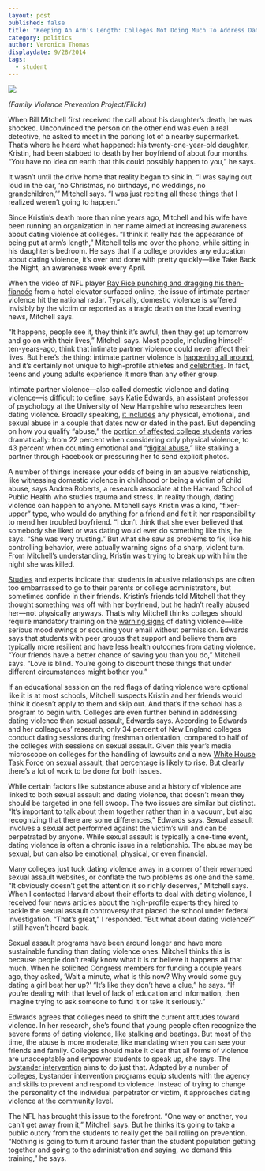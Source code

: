 ```yaml
---
layout: post
published: false
title: "Keeping An Arm's Length: Colleges Not Doing Much To Address Dating Violence"
category: politics
author: Veronica Thomas
displaydate: 9/28/2014
tags: 
  - student
---
```


![](http://i60.tinypic.com/s60hu9.jpg) 

_(Family Violence Prevention Project/Flickr)_

When Bill Mitchell first received the call about his daughter’s death, he was shocked. Unconvinced the person on the other end was even a real detective, he asked to meet in the parking lot of a nearby supermarket. That’s where he heard what happened: his twenty-one-year-old daughter, Kristin, had been stabbed to death by her boyfriend of about four months. “You have no idea on earth that this could possibly happen to you,” he says. 

It wasn’t until the drive home that reality began to sink in. “I was saying out loud in the car, ‘no Christmas, no birthdays, no weddings, no grandchildren,’” Mitchell says. “I was just reciting all these things that I realized weren’t going to happen.”

Since Kristin’s death more than nine years ago, Mitchell and his wife have been running an organization in her name aimed at increasing awareness about dating violence at colleges. “I think it really has the appearance of being put at arm’s length,” Mitchell tells me over the phone, while sitting in his daughter’s bedroom. He says that if a college provides any education about dating violence, it’s over and done with pretty quickly—like Take Back the Night, an awareness week every April.

When the video of NFL player [Ray Rice punching and dragging his then-fiancée](http://www.nytimes.com/2014/09/09/sports/football/ray-rice-video-shows-punch-and-raises-new-questions-for-nfl.html?module=Search&mabReward=relbias%3Ar) from a hotel elevator surfaced online, the issue of intimate partner violence hit the national radar. Typically, domestic violence is suffered invisibly by the victim or reported as a tragic death on the local evening news, Mitchell says.

“It happens, people see it, they think it’s awful, then they get up tomorrow and go on with their lives,” Mitchell says. Most people, including himself-ten-years-ago, think that intimate partner violence could never affect their lives. But here’s the thing: intimate partner violence is [happening all around](http://www.cdc.gov/violenceprevention/intimatepartnerviolence/), and it’s certainly not unique to high-profile athletes and [celebrities](http://www.washingtonpost.com/news/morning-mix/wp/2014/09/25/modern-family-star-sarah-hyland-gets-restraining-order-against-ex-boyfriend/). In fact, teens and young adults experience it more than any other group.

Intimate partner violence—also called domestic violence and dating violence—is difficult to define, says Katie Edwards, an assistant professor of psychology at the University of New Hampshire who researches teen dating violence. Broadly speaking, [it includes](http://www.cdc.gov/violenceprevention/intimatepartnerviolence/teen_dating_violence.html) any physical, emotional, and sexual abuse in a couple that dates now or dated in the past. But depending on how you qualify “abuse,” the [portion of affected college students](http://www.breakthecycle.org/dating-violence-research/college-dating-violence-and-abuse-poll) varies dramatically: from 22 percent when considering only physical violence, to 43 percent when counting emotional and “[digital abuse](http://www.loveisrespect.org/is-this-abuse/types-of-abuse/what-is-digital-abuse),” like stalking a partner through Facebook or pressuring her to send explicit photos.

A number of things increase your odds of being in an abusive relationship, like witnessing domestic violence in childhood or being a victim of child abuse, says Andrea Roberts, a research associate at the Harvard School of Public Health who studies trauma and stress. In reality though, dating violence can happen to anyone. Mitchell says Kristin was a kind, “fixer-upper” type, who would do anything for a friend and felt it her responsibility to mend her troubled boyfriend. “I don’t think that she ever believed that somebody she liked or was dating would ever do something like this,
 he says. “She was very trusting.”  But what she saw as problems to fix, like his controlling behavior, were actually warning signs of a sharp, violent turn. From Mitchell’s understanding, Kristin was trying to break up with him the night she was killed.

[Studies](http://www.sciencedirect.com/science/article/pii/S0272735899000422) and experts indicate that students in abusive relationships are often too embarrassed to go to their parents or college administrators, but sometimes confide in their friends. Kristin’s friends told Mitchell that they thought something was off with her boyfriend, but he hadn’t really abused her—not physically anyways. That’s why Mitchell thinks colleges should require mandatory training on the [warning signs](http://www.theredflagcampaign.org/index.php/dating-violence/red-flags-for-abusive-relationships/) of dating violence—like serious mood swings or scouring your email without permission. Edwards says that students with peer groups that support and believe them are typically more resilient and have less health outcomes from dating violence. “Your friends have a better chance of saving you than you do,” Mitchell says. “Love is blind. You’re going to discount those things that under different circumstances might bother you.” 

If an educational session on the red flags of dating violence were optional like it is at most schools, Mitchell suspects Kristin and her friends would think it doesn’t apply to them and skip out. And that’s if the school has a program to begin with. Colleges are even further behind in addressing dating violence than sexual assault, Edwards says. According to Edwards and her colleagues’ research, only 34 percent of New England colleges conduct dating sessions during freshman orientation, compared to half of the colleges with sessions on sexual assault. Given this year’s media microscope on colleges for the handling of lawsuits and a new [White House Task Force](http://www.whitehouse.gov/the-press-office/2014/01/22/memorandum-establishing-white-house-task-force-protect-students-sexual-a) on sexual assault, that percentage is likely to rise. But clearly there’s a lot of work to be done for both issues.

While certain factors like substance abuse and a history of violence are linked to both sexual assault and dating violence, that doesn’t mean they should be targeted in one fell swoop. The two issues are similar but distinct. “It’s important to talk about them together rather than in a vacuum, but also recognizing that there are some differences,” Edwards says. Sexual assault involves a sexual act performed against the victim’s will and can be perpetrated by anyone. While sexual assault is typically a one-time event, dating violence is often a chronic issue in a relationship. The abuse may be sexual, but can also be emotional, physical, or even financial.

Many colleges just tuck dating violence away in a corner of their revamped sexual assault websites, or conflate the two problems as one and the same. “It obviously doesn’t get the attention it so richly deserves,” Mitchell says. When I contacted Harvard about their efforts to deal with dating violence, I received four news articles about the high-profile experts they hired to tackle the sexual assault controversy that placed the school under federal investigation. “That’s great,” I responded. “But what about dating violence?” I still haven’t heard back.

Sexual assault programs have been around longer and have more sustainable funding than dating violence ones. Mitchell thinks this is because people don’t really know what it is or believe it happens all that much. When he solicited Congress members for funding a couple years ago, they asked, ‘Wait a minute, what is this now? Why would some guy dating a girl beat her up?’ “It’s like they don’t have a clue,” he says. “If you’re dealing with that level of lack of education and information, then imagine trying to ask someone to fund it or take it seriously.”

Edwards agrees that colleges need to shift the current attitudes toward violence. In her research, she’s found that young people often recognize the severe forms of dating violence, like stalking and beatings. But most of the time, the abuse is more moderate, like mandating when you can see your friends and family. Colleges should make it clear that all forms of violence are unacceptable and empower students to speak up, she says. The [bystander intervention](http://www.nytimes.com/2014/02/09/education/edlife/stepping-up-to-stop-sexual-assault.html) aims to do just that. Adapted by a number of colleges, bystander intervention programs equip students with the agency and skills to prevent and respond to violence. Instead of trying to change the personality of the individual perpetrator or victim, it approaches dating violence at the community level. 

The NFL has brought this issue to the forefront. “One way or another, you can’t get away from it,” Mitchell says. But he thinks it’s going to take a public outcry from the students to really get the ball rolling on prevention. “Nothing is going to turn it around faster than the student population getting together and going to the administration and saying, we demand this training,” he says.